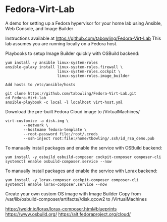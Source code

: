 # Fedora-Virt-Lab
A demo for setting up a Fedora hypervisor for your home lab using Ansible, Web Console, and Image Builder

Instructions available at https://github.com/tabowling/Fedora-Virt-Lab
This lab assumes you are running locally on a Fedora host.


Playbooks to setup Image Builder quickly with OSBuild backend:
```
yum install -y ansible linux-system-roles
ansible-galaxy install linux-system-roles.firewall \
                       linux-system-roles.cockpit \
                       linux-system-roles.image_builder

Add hosts to /etc/ansible/hosts

git clone https://github.com/tabowling/Fedora-Virt-Lab.git
cd Fedora-Virt-lab
ansible-playbook -c local -l localhost virt-host.yml

```
Download the pre-built Fedora Cloud image to /VirtualMachines/
```
virt-customize -a disk.img \
        --network \
        --hostname fedora-template \
        --root-password file:/root/.creds
        --ssh-inject root:file:/home/tbowling/.ssh/id_rsa_demo.pub
```

To manually install packages and enable the service with OSBuild backend:
```
yum install -y osbuild osbuild-composer cockpit-composer composer-cli
systemctl enable osbuild-composer.service --now
```

To manually install packages and enable the service with Lorax backend:
```
yum install -y lorax-composer cockpit-composer composer-cli
systemctl enable lorax-composer.service --now
```

Create your own custom OS image with Image Builder
Copy from /var/lib/osbuild-composer/artifacts/<UUID>/disk.qcow2 to /VirtualMachines


https://weldr.io/lorax/lorax-composer.html#blueprints
https://www.osbuild.org/
https://alt.fedoraproject.org/cloud/
